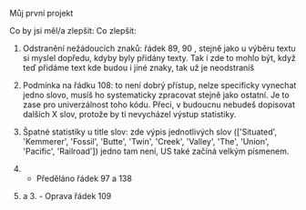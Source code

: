 Můj první projekt

Co by jsi měl/a zlepšit: Co zlepšit:
1. Odstranění nežádoucích znaků: řádek 89, 90 , stejně jako u výběru textu si myslel dopředu, kdyby byly přidány texty. Tak i zde to mohlo být, když teď přidáme text kde budou i jiné znaky, tak už je neodstraníš
2. Podmínka na řádku 108: to není dobrý přístup, nelze specificky vynechat jedno slovo, musíš ho systematicky zpracovat stejně jako ostatní. Je to zase pro univerzálnost toho kódu. Přeci, v budoucnu nebudeš dopisovat dalších X slov, protože by ti nevycházel výstup statistiky.
3. Špatné statistiky u title slov: zde výpis jednotlivých slov (['Situated', 'Kemmerer', 'Fossil', 'Butte', 'Twin', 'Creek', 'Valley', 'The', 'Union', 'Pacific', 'Railroad']) jedno tam není, US také začíná velkým písmenem.




1. - Předěláno řádek 97 a 138
2. a 3. - Oprava řádek 109
